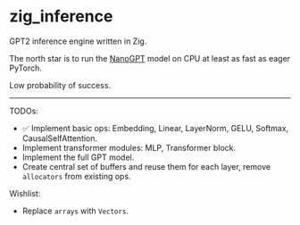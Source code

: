 # zig_inference
GPT2 inference engine written in Zig.

The north star is to run the [NanoGPT](https://github.com/karpathy/nanoGPT) model on CPU at 
least as fast as eager PyTorch.

Low probability of success.

---

TODOs:
* ✅ Implement basic ops: Embedding, Linear, LayerNorm, GELU, Softmax, CausalSelfAttention.
* Implement transformer modules: MLP, Transformer block.
* Implement the full GPT model.
* Create central set of buffers and reuse them for each layer, remove `allocators` from existing ops.

Wishlist:
* Replace `arrays` with `Vectors`.
